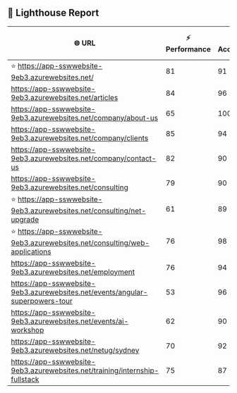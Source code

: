 ## 🚀 Lighthouse Report

| 🌐 URL                                                                        | ⚡ Performance | ♿ Accessibility | ✅ Best Practices | 🔍 SEO | 📦 Bundle Size | 🗑️ Unused Bundle |
| ----------------------------------------------------------------------------- | -------------- | ---------------- | ----------------- | ------ | -------------- | ---------------- |
| ⭐ https://app-sswwebsite-9eb3.azurewebsites.net/                             | 81             | 91               | 78                | 100    | 4.41 MB        | 2.18 MB          |
| https://app-sswwebsite-9eb3.azurewebsites.net/articles                        | 84             | 96               | 78                | 92     | 4.23 MB        | 2.08 MB          |
| https://app-sswwebsite-9eb3.azurewebsites.net/company/about-us                | 65             | 100              | 78                | 100    | 4.12 MB        | 2.02 MB          |
| https://app-sswwebsite-9eb3.azurewebsites.net/company/clients                 | 85             | 94               | 78                | 100    | 4.52 MB        | 2.28 MB          |
| https://app-sswwebsite-9eb3.azurewebsites.net/company/contact-us              | 82             | 90               | 78                | 92     | 7.48 MB        | 4.67 MB          |
| https://app-sswwebsite-9eb3.azurewebsites.net/consulting                      | 79             | 90               | 74                | 100    | 4.41 MB        | 2.18 MB          |
| ⭐ https://app-sswwebsite-9eb3.azurewebsites.net/consulting/net-upgrade       | 61             | 89               | 59                | 85     | 7.77 MB        | 4.82 MB          |
| ⭐ https://app-sswwebsite-9eb3.azurewebsites.net/consulting/web-applications  | 76             | 98               | 78                | 92     | 4.41 MB        | 2.18 MB          |
| https://app-sswwebsite-9eb3.azurewebsites.net/employment                      | 76             | 94               | 78                | 100    | 4.39 MB        | 2.00 MB          |
| https://app-sswwebsite-9eb3.azurewebsites.net/events/angular-superpowers-tour | 53             | 96               | 70                | 100    | 7.51 MB        | 4.71 MB          |
| https://app-sswwebsite-9eb3.azurewebsites.net/events/ai-workshop              | 62             | 90               | 70                | 92     | 7.51 MB        | 4.71 MB          |
| https://app-sswwebsite-9eb3.azurewebsites.net/netug/sydney                    | 70             | 92               | 78                | 92     | 4.60 MB        | 2.27 MB          |
| https://app-sswwebsite-9eb3.azurewebsites.net/training/internship-fullstack   | 75             | 87               | 74                | 100    | 4.12 MB        | 1.95 MB          |
